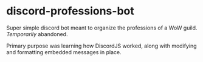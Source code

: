 # discord-professions-bot

Super simple discord bot meant to organize the professions of a WoW guild. *Temporarily* abandoned.

Primary purpose was learning how DiscordJS worked, along with modifying and formatting embedded messages in place. 
